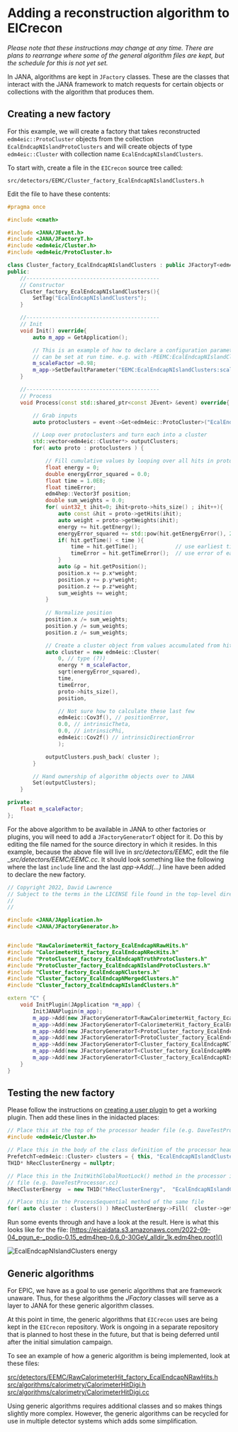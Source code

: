 # Adding a reconstruction algorithm to EICrecon

_Please note that these instructions may change at any time. There are plans
to rearrange where some of the general algorithm files are kept, but the
schedule for this is not yet set._


In JANA, algorithms are kept in `JFactory` classes. These are the classes that
interact with the JANA framework to match requests for certain objects or
collections with the algorithm that produces them. 


## Creating a new factory
For this example, we will create a factory that takes reconstructed 
`edm4eic::ProtoCluster` objects from the collection `EcalEndcapNIslandProtoClusters`
and will create objects of type `edm4eic::Cluster` with collection name
`EcalEndcapNIslandClusters`.

To start with, create a file in the `EICrecon` source tree called:
~~~
src/detectors/EEMC/Cluster_factory_EcalEndcapNIslandClusters.h
~~~
Edit the file to have these contents:

```c++
#pragma once

#include <cmath>

#include <JANA/JEvent.h>
#include <JANA/JFactoryT.h>
#include <edm4eic/Cluster.h>
#include <edm4eic/ProtoCluster.h>

class Cluster_factory_EcalEndcapNIslandClusters : public JFactoryT<edm4eic::Cluster> {
public:
    //------------------------------------------
    // Constructor
    Cluster_factory_EcalEndcapNIslandClusters(){
        SetTag("EcalEndcapNIslandClusters");
    }

    //------------------------------------------
    // Init
    void Init() override{
        auto m_app = GetApplication();

        // This is an example of how to declare a configuration parameter that
        // can be set at run time. e.g. with -PEEMC:EcalEndcapNIslandClusters:scaleFactor=0.97
        m_scaleFactor =0.98;
        m_app->SetDefaultParameter("EEMC:EcalEndcapNIslandClusters:scaleFactor", m_scaleFactor, "Energy scale factor");
    }

    //------------------------------------------
    // Process
    void Process(const std::shared_ptr<const JEvent> &event) override{

        // Grab inputs
        auto protoclusters = event->Get<edm4eic::ProtoCluster>("EcalEndcapNIslandProtoClusters");

        // Loop over protoclusters and turn each into a cluster
        std::vector<edm4eic::Cluster*> outputClusters;
        for( auto proto : protoclusters ) {

            // Fill cumulative values by looping over all hits in proto cluster
            float energy = 0;
            double energyError_squared = 0.0;
            float time = 1.0E8;
            float timeError;
            edm4hep::Vector3f position;
            double sum_weights = 0.0;
            for( uint32_t ihit=0; ihit<proto->hits_size() ; ihit++){
                auto const &hit = proto->getHits(ihit);
                auto weight = proto->getWeights(ihit);
                energy += hit.getEnergy();
                energyError_squared += std::pow(hit.getEnergyError(), 2.0);
                if( hit.getTime() < time ){
                    time = hit.getTime();            // use earliest time
                    timeError = hit.getTimeError();  // use error of earliest time
                }
                auto &p = hit.getPosition();
                position.x += p.x*weight;
                position.y += p.y*weight;
                position.z += p.z*weight;
                sum_weights += weight;
            }
            
            // Normalize position
            position.x /= sum_weights;
            position.y /= sum_weights;
            position.z /= sum_weights;

            // Create a cluster object from values accumulated from hits above
            auto cluster = new edm4eic::Cluster(
                0, // type (?))
                energy * m_scaleFactor,
                sqrt(energyError_squared),
                time,
                timeError,
                proto->hits_size(),
                position,

                // Not sure how to calculate these last few
                edm4eic::Cov3f(), // positionError,
                0.0, // intrinsicTheta,
                0.0, // intrinsicPhi,
                edm4eic::Cov2f() // intrinsicDirectionError
                );

            outputClusters.push_back( cluster );
        }

        // Hand ownership of algorithm objects over to JANA
        Set(outputClusters);
    }

private:
    float m_scaleFactor;
};
```

For the above algorithm to be available in JANA to other factories or plugins,
you will need to add a `JFactoryGeneratorT` object for it. Do this by editing
the file named for the source directory in which it resides. In this example,
because the above file will live in _src/detectors/EEMC_, edit the file
__src/detectors/EEMC/EEMC.cc_. It should look something like the following where 
the last `include` line and the last _app->Add(...)_ line have been added to
declare the new factory.

```c++
// Copyright 2022, David Lawrence
// Subject to the terms in the LICENSE file found in the top-level directory.
//
//

#include <JANA/JApplication.h>
#include <JANA/JFactoryGenerator.h>


#include "RawCalorimeterHit_factory_EcalEndcapNRawHits.h"
#include "CalorimeterHit_factory_EcalEndcapNRecHits.h"
#include "ProtoCluster_factory_EcalEndcapNTruthProtoClusters.h"
#include "ProtoCluster_factory_EcalEndcapNIslandProtoClusters.h"
#include "Cluster_factory_EcalEndcapNClusters.h"
#include "Cluster_factory_EcalEndcapNMergedClusters.h"
#include "Cluster_factory_EcalEndcapNIslandClusters.h"

extern "C" {
    void InitPlugin(JApplication *m_app) {
        InitJANAPlugin(m_app);
        m_app->Add(new JFactoryGeneratorT<RawCalorimeterHit_factory_EcalEndcapNRawHits>());
        m_app->Add(new JFactoryGeneratorT<CalorimeterHit_factory_EcalEndcapNRecHits>());
        m_app->Add(new JFactoryGeneratorT<ProtoCluster_factory_EcalEndcapNTruthProtoClusters>());
        m_app->Add(new JFactoryGeneratorT<ProtoCluster_factory_EcalEndcapNIslandProtoClusters>());
        m_app->Add(new JFactoryGeneratorT<Cluster_factory_EcalEndcapNClusters>());
        m_app->Add(new JFactoryGeneratorT<Cluster_factory_EcalEndcapNMergedClusters>());
        m_app->Add(new JFactoryGeneratorT<Cluster_factory_EcalEndcapNIslandClusters>());
    }
}
```

## Testing the new factory

Please follow the instructions on [creating a user plugin](HowTo_make_plugin.md)
to get a working plugin. Then add these lines in the inidacted places:

```c++
// Place this at the top of the processor header file (e.g. DaveTestProcessor.h)
#include <edm4eic/Cluster.h>

// Place this in the body of the class definition of the processor header file
PrefetchT<edm4eic::Cluster> clusters = { this, "EcalEndcapNIslandClusters"};
TH1D* hRecClusterEnergy = nullptr;

// Place this in the InitWithGlobalRootLock() method in the processor implementation
// file (e.g. DaveTestProcessor.cc)
hRecClusterEnergy  = new TH1D("hRecClusterEnergy",  "EcalEndcapNIslandClusters energy (MeV)",  250, 0.0, 400.0);

// Place this in the ProcessSequential method of the same file
for( auto cluster : clusters() ) hRecClusterEnergy->Fill(  cluster->getEnergy() / dd4hep::MeV );
```

Run some events through and have a look at the result. Here is what this looks like 
for the file:
[https://eicaidata.s3.amazonaws.com/2022-09-04_pgun_e-_podio-0.15_edm4hep-0.6_0-30GeV_alldir_1k.edm4hep.root]()

![EcalEndcapNIslandClusters energy](EcalEndcapNIslandClusters_energy.png)

## Generic algorithms
For EPIC, we have as a goal to use generic algorithms that are framework unaware.
Thus, for these algorithms the _JFactory_ classes will serve as a layer to JANA
for these generic algorithm classes. 

At this point in time, the generic algorithms that `EICrecon` uses are being kept in the
`EICrecon` repository. Work is ongoing in a separate repository that is
planned to host these in the future, but that is being deferred until after the
initial simulation campaign.

To see an example of how a generic algorithm is being implemented, look at these
files:


[src/detectors/EEMC/RawCalorimeterHit_factory_EcalEndcapNRawHits.h]()<br/>
[src/algorithms/calorimetry/CalorimeterHitDigi.h]()<br/>
[src/algorithms/calorimetry/CalorimeterHitDigi.cc]()<br/>


Using generic algorithms requires additional classes and so makes things
slightly more complex. However, the generic algorithms can be recycled
for use in multiple detector systems which adds some simplification.




